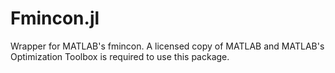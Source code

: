 # Fmincon.jl
Wrapper for MATLAB's fmincon.  A licensed copy of MATLAB and MATLAB's Optimization Toolbox is required to use this package.
